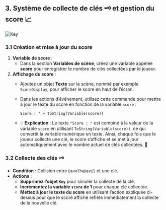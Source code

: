 ## 3. Système de collecte de clés 🗝️ et gestion du score 📈

![Key](https://sebastien-devos.fr/img/codegaming/key.png)

### 3.1 Création et mise à jour du score
1. **Variable de score** :
   - Dans la section **Variables de scène**, créez une variable appelée **score** pour enregistrer le nombre de clés collectées par le joueur.
2. **Affichage du score** :
   - Ajoutez un objet **Texte** sur la scène, nommé par exemple `ScoreDisplay`, pour afficher le score en haut de l’écran.
   - Dans les actions d’événement, utilisez cette commande pour mettre à jour le texte du score en fonction de la variable `score` :

     ```plaintext
     Score : " + ToString(Variable(score))
     ```

   - 💡 **Explication** : Le texte `"Score : "` est combiné à la valeur de la variable `score` en utilisant `ToString(Variable(score))`, ce qui convertit la variable numérique en texte. Ainsi, chaque fois que le joueur collecte une clé, le score s’affiche et se met à jour automatiquement avec le nombre actuel de clés collectées. 🎉

### 3.2 Collecte des clés 🗝️
- **Condition** : Collision entre `DevoTheDevil` et une clé.
- **Actions** :
  - **Supprimez l’objet `Key`** pour simuler la collecte de la clé.
  - **Incrémentez la variable `score` de 1** pour chaque clé collectée.
  - **Mettez à jour le texte du score** en utilisant l’action expliquée ci-dessus pour que le score affiché reflète immédiatement la collecte de la nouvelle clé.

